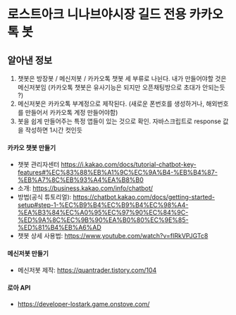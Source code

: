 # 로스트아크 니나브야시장 길드 전용 카카오톡 봇

## 알아낸 정보

1. 챗봇은 방장봇 / 메신저봇 / 카카오톡 챗봇 세 부류로 나뉜다. 내가 만들어야할 것은 메신저봇임 (카카오톡 챗봇은 유사기능은 되지만 오픈채팅방으로 초대가 안되는듯 ?)
2. 메신저봇은 카카오톡 부계정으로 제작된다. (새로운 폰번호를 생성하거나, 해외번호를 만들어서 카카오톡 계정 만들어야함)
3. 봇을 쉽게 만들어주는 특정 앱들이 있는 것으로 확인. 자바스크립트로 response 값을 작성하면 1시간 컷인듯

#### 카카오 챗봇 만들기

- 챗봇 관리자센터
  https://i.kakao.com/docs/tutorial-chatbot-key-features#%EC%83%88%EB%A1%9C%EC%9A%B4-%EB%B4%87-%EB%A7%8C%EB%93%A4%EA%B8%B0
- 소개: https://business.kakao.com/info/chatbot/
- 방법(공식 튜토리얼): https://chatbot.kakao.com/docs/getting-started-setup#step-1-%EC%B9%B4%EC%B9%B4%EC%98%A4-%EA%B3%84%EC%A0%95%EC%97%90%EC%84%9C-%ED%9A%8C%EC%9B%90%EA%B0%80%EC%9E%85-%ED%81%B4%EB%A6%AD
- 챗봇 상세 사용법: https://www.youtube.com/watch?v=fIRkVPJGTc8

#### 메신저봇 만들기

- 메신저봇 제작: https://quantrader.tistory.com/104

#### 로아 API

- https://developer-lostark.game.onstove.com/
